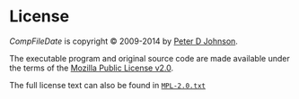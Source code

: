 ﻿# License

_CompFileDate_ is copyright © 2009-2014 by [Peter D Johnson][1].

The executable program and original source code are made available under the terms of the [Mozilla Public License v2.0][2].

The full license text can also be found in [`MPL-2.0.txt`][3]

[1]: https://gravatar.com/delphidabbler
[2]: https://mozilla.org/MPL/2.0/
[3]: https://github.com/delphidabbler/compfiledate/blob/master/Docs/MPL-2.0.txt
